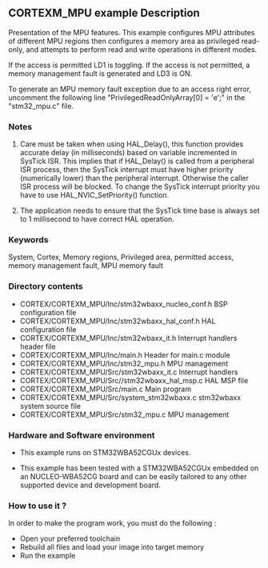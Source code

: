 ## <b>CORTEXM_MPU example Description</b>

Presentation of the MPU features. This example configures MPU attributes of different
MPU regions then configures a memory area as privileged read-only, and attempts to
perform read and write operations in different modes.

If the access is permitted LD1 is toggling. If the access is not permitted, 
a memory management fault is generated and LD3 is ON.

To generate an MPU memory fault exception due to an access right error, uncomment
the following line "PrivilegedReadOnlyArray[0] = 'e';" in the "stm32_mpu.c" file.

### <b>Notes</b>

 1. Care must be taken when using HAL_Delay(), this function provides accurate delay (in milliseconds)
    based on variable incremented in SysTick ISR. This implies that if HAL_Delay() is called from
    a peripheral ISR process, then the SysTick interrupt must have higher priority (numerically lower)
    than the peripheral interrupt. Otherwise the caller ISR process will be blocked.
    To change the SysTick interrupt priority you have to use HAL_NVIC_SetPriority() function.

 2. The application needs to ensure that the SysTick time base is always set to 1 millisecond
    to have correct HAL operation.

### <b>Keywords</b>

System, Cortex, Memory regions, Privileged area, permitted access, memory management fault, MPU memory fault

### <b>Directory contents</b>

  - CORTEX/CORTEXM_MPU/Inc/stm32wbaxx_nucleo_conf.h BSP configuration file
  - CORTEX/CORTEXM_MPU/Inc/stm32wbaxx_hal_conf.h    HAL configuration file
  - CORTEX/CORTEXM_MPU/Inc/stm32wbaxx_it.h          Interrupt handlers header file
  - CORTEX/CORTEXM_MPU/Inc/main.h                   Header for main.c module
  - CORTEX/CORTEXM_MPU/Inc/stm32_mpu.h              MPU management
  - CORTEX/CORTEXM_MPU/Src/stm32wbaxx_it.c          Interrupt handlers
  - CORTEX/CORTEXM_MPU/Src//stm32wbaxx_hal_msp.c    HAL MSP file
  - CORTEX/CORTEXM_MPU/Src/main.c                   Main program
  - CORTEX/CORTEXM_MPU/Src/system_stm32wbaxx.c      stm32wbaxx system source file
  - CORTEX/CORTEXM_MPU/Src/stm32_mpu.c              MPU management


### <b>Hardware and Software environment</b>

  - This example runs on STM32WBA52CGUx devices.

  - This example has been tested with a STM32WBA52CGUx embedded on an
    NUCLEO-WBA52CG board and can be easily tailored to any other supported
    device and development board.

### <b>How to use it ?</b>

In order to make the program work, you must do the following :

 - Open your preferred toolchain 
 - Rebuild all files and load your image into target memory
 - Run the example

